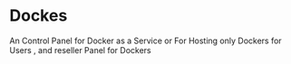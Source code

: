 # Dockes
An Control Panel for Docker as a Service or For Hosting only Dockers for Users , and reseller Panel for Dockers
